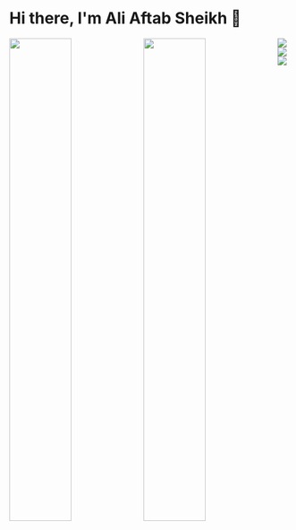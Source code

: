 # Hi there, I'm Ali Aftab Sheikh 👋

<img align="left" width="47%" src="https://github-readme-stats.vercel.app/api?username=aliaftabsheikh&show_icons=true&theme=tokyonight"/>

<img align="left" width="47%" src="https://github-readme-stats.vercel.app/api/top-langs/?username=aliaftabsheikh&layout=compact&theme=tokyonight"/>

<img align="left" src="https://img.shields.io/badge/node.js-6DA55F?style=for-the-badge&logo=node.js&logoColor=white"/>
<img align="left" src="https://img.shields.io/badge/javascript-%23323330.svg?style=for-the-badge&logo=javascript&logoColor=%23F7DF1E"/>
<img src="https://img.shields.io/badge/typescript-%23007ACC.svg?style=for-the-badge&logo=typescript&logoColor=white"/>



<!-- **aliaftabsheikh/aliaftabsheikh** is a ✨ _special_ ✨ repository because its `README.md` (this file) appears on your GitHub profile.

Here are some ideas to get you started:

- 🔭 I’m currently working on ...
- 🌱 I’m currently learning ...
- 👯 I’m looking to collaborate on ...
- 🤔 I’m looking for help with ...
- 💬 Ask me about ...
- 📫 How to reach me: ...
- 😄 Pronouns: ...
- ⚡ Fun fact: ... -->

